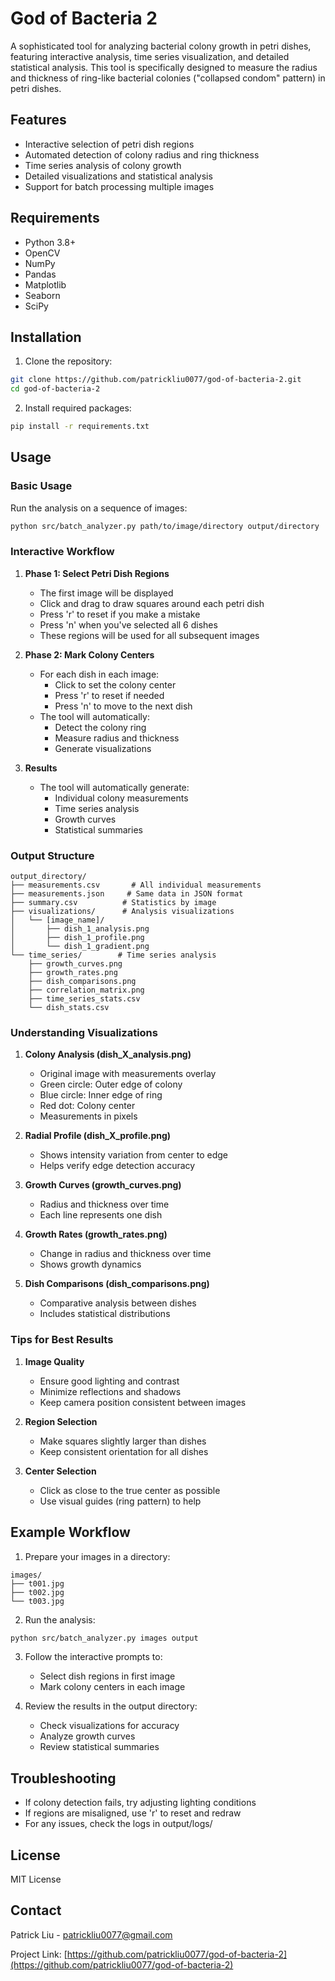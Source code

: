 # God of Bacteria 2

A sophisticated tool for analyzing bacterial colony growth in petri dishes, featuring interactive analysis, time series visualization, and detailed statistical analysis. This tool is specifically designed to measure the radius and thickness of ring-like bacterial colonies ("collapsed condom" pattern) in petri dishes.

## Features

- Interactive selection of petri dish regions
- Automated detection of colony radius and ring thickness
- Time series analysis of colony growth
- Detailed visualizations and statistical analysis
- Support for batch processing multiple images

## Requirements

- Python 3.8+
- OpenCV
- NumPy
- Pandas
- Matplotlib
- Seaborn
- SciPy

## Installation

1. Clone the repository:
```bash
git clone https://github.com/patrickliu0077/god-of-bacteria-2.git
cd god-of-bacteria-2
```

2. Install required packages:
```bash
pip install -r requirements.txt
```

## Usage

### Basic Usage

Run the analysis on a sequence of images:
```bash
python src/batch_analyzer.py path/to/image/directory output/directory
```

### Interactive Workflow

1. **Phase 1: Select Petri Dish Regions**
   - The first image will be displayed
   - Click and drag to draw squares around each petri dish
   - Press 'r' to reset if you make a mistake
   - Press 'n' when you've selected all 6 dishes
   - These regions will be used for all subsequent images

2. **Phase 2: Mark Colony Centers**
   - For each dish in each image:
     * Click to set the colony center
     * Press 'r' to reset if needed
     * Press 'n' to move to the next dish
   - The tool will automatically:
     * Detect the colony ring
     * Measure radius and thickness
     * Generate visualizations

3. **Results**
   - The tool will automatically generate:
     * Individual colony measurements
     * Time series analysis
     * Growth curves
     * Statistical summaries

### Output Structure

```
output_directory/
├── measurements.csv       # All individual measurements
├── measurements.json     # Same data in JSON format
├── summary.csv          # Statistics by image
├── visualizations/      # Analysis visualizations
│   └── [image_name]/
│       ├── dish_1_analysis.png
│       ├── dish_1_profile.png
│       └── dish_1_gradient.png
└── time_series/        # Time series analysis
    ├── growth_curves.png
    ├── growth_rates.png
    ├── dish_comparisons.png
    ├── correlation_matrix.png
    ├── time_series_stats.csv
    └── dish_stats.csv
```

### Understanding Visualizations

1. **Colony Analysis (dish_X_analysis.png)**
   - Original image with measurements overlay
   - Green circle: Outer edge of colony
   - Blue circle: Inner edge of ring
   - Red dot: Colony center
   - Measurements in pixels

2. **Radial Profile (dish_X_profile.png)**
   - Shows intensity variation from center to edge
   - Helps verify edge detection accuracy

3. **Growth Curves (growth_curves.png)**
   - Radius and thickness over time
   - Each line represents one dish

4. **Growth Rates (growth_rates.png)**
   - Change in radius and thickness over time
   - Shows growth dynamics

5. **Dish Comparisons (dish_comparisons.png)**
   - Comparative analysis between dishes
   - Includes statistical distributions

### Tips for Best Results

1. **Image Quality**
   - Ensure good lighting and contrast
   - Minimize reflections and shadows
   - Keep camera position consistent between images

2. **Region Selection**
   - Make squares slightly larger than dishes
   - Keep consistent orientation for all dishes

3. **Center Selection**
   - Click as close to the true center as possible
   - Use visual guides (ring pattern) to help

## Example Workflow

1. Prepare your images in a directory:
```
images/
├── t001.jpg
├── t002.jpg
└── t003.jpg
```

2. Run the analysis:
```bash
python src/batch_analyzer.py images output
```

3. Follow the interactive prompts to:
   - Select dish regions in first image
   - Mark colony centers in each image

4. Review the results in the output directory:
   - Check visualizations for accuracy
   - Analyze growth curves
   - Review statistical summaries

## Troubleshooting

- If colony detection fails, try adjusting lighting conditions
- If regions are misaligned, use 'r' to reset and redraw
- For any issues, check the logs in output/logs/

## License

MIT License

## Contact

Patrick Liu - patrickliu0077@gmail.com

Project Link: [https://github.com/patrickliu0077/god-of-bacteria-2](https://github.com/patrickliu0077/god-of-bacteria-2)
